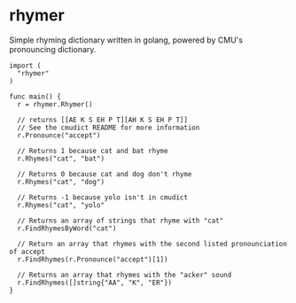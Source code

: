 # rhymer

Simple rhyming dictionary written in golang, powered by CMU's pronouncing dictionary.

    import (
      "rhymer"
    )
    
    func main() {
      r = rhymer.Rhymer()
      
      // returns [[AE K S EH P T][AH K S EH P T]]
      // See the cmudict README for more information
      r.Pronounce("accept")
      
      // Returns 1 because cat and bat rhyme
      r.Rhymes("cat", "bat") 
      
      // Returns 0 because cat and dog don't rhyme
      r.Rhymes("cat", "dog")
      
      // Returns -1 because yolo isn't in cmudict
      r.Rhymes("cat", "yolo"
      
      // Returns an array of strings that rhyme with "cat"
      r.FindRhymesByWord("cat")
      
      // Return an array that rhymes with the second listed pronounciation of accept
      r.FindRhymes(r.Pronounce("accept")[1])
      
      // Returns an array that rhymes with the "acker" sound
      r.FindRhymes([]string{"AA", "K", "ER"})
    }
